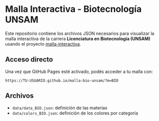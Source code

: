 # Malla Interactiva - Biotecnología UNSAM

Este repositorio contiene los archivos JSON necesarios para visualizar la malla interactiva de la carrera **Licenciatura en Biotecnología (UNSAM)** usando el proyecto [malla-interactiva](https://github.com/BooterMan98/malla-interactiva).

## Acceso directo

Una vez que GitHub Pages esté activado, podés acceder a tu malla con:

```
https://TU-USUARIO.github.io/malla-bio-unsam/?m=BIO
```

## Archivos

- `data/data_BIO.json`: definición de las materias
- `data/colors_BIO.json`: definición de los colores por categoría
